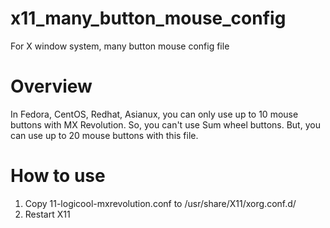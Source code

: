 # x11_many_button_mouse_config
For X window system, many button mouse config file

# Overview
In Fedora, CentOS, Redhat, Asianux,
you can only use up to 10 mouse buttons with MX Revolution.
So, you can't use Sum wheel buttons. 
But, you can use up to 20 mouse buttons with this file.

# How to use
1. Copy 11-logicool-mxrevolution.conf to /usr/share/X11/xorg.conf.d/
2. Restart X11
